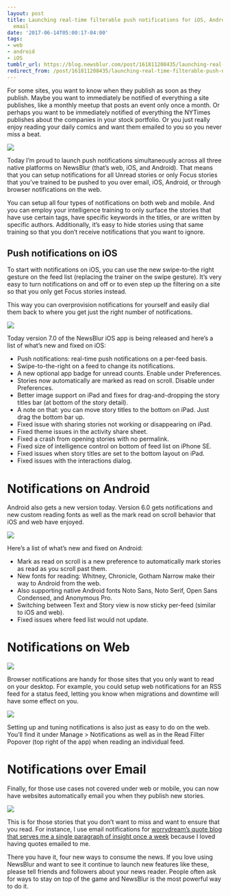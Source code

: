 ```yaml
---
layout: post
title: Launching real-time filterable push notifications for iOS, Android, web, and
  email
date: '2017-06-14T05:00:17-04:00'
tags:
- web
- android
- iOS
tumblr_url: https://blog.newsblur.com/post/161811208435/launching-real-time-filterable-push-notifications
redirect_from: /post/161811208435/launching-real-time-filterable-push-notifications/
---
```

For some sites, you want to know when they publish as soon as they publish. Maybe you want to immediately be notified of everything a site publishes, like a monthly meetup that posts an event only once a month. Or perhaps you want to be immediately notified of everything the NYTimes publishes about the companies in your stock portfolio. Or you just really enjoy reading your daily comics and want them emailed to you so you never miss a beat.

![](http://www.newsblur.com/media/blog/notifications-announcement.png)

Today I’m proud to launch push notifications simultaneously across all three native platforms on NewsBlur (that’s web, iOS, and Android). That means that you can setup notifications for all Unread stories or only Focus stories that you’ve trained to be pushed to you over email, iOS, Android, or through browser notifications on the web.

You can setup all four types of notifications on both web and mobile. And you can employ your intelligence training to only surface the stories that have use certain tags, have specific keywords in the titles, or are written by specific authors. Additionally, it’s easy to hide stories using that same training so that you don’t receive notifications that you want to ignore.

## Push notifications on iOS

To start with notifications on iOS, you can use the new swipe-to-the right gesture on the feed list (replacing the trainer on the swipe gesture). It’s very easy to turn notifications on and off or to even step up the filtering on a site so that you only get Focus stories instead.

This way you can overprovision notifications for yourself and easily dial them back to where you get just the right number of notifications.

![](http://static.newsblur.com.s3.amazonaws.com/blog/notifications-ios.png)

Today version 7.0 of the NewsBlur iOS app is being released and here’s a list of what’s new and fixed on iOS:

- Push notifications: real-time push notifications on a per-feed basis.
- Swipe-to-the-right on a feed to change its notifications.
- A new optional app badge for unread counts. Enable under Preferences.
- Stories now automatically are marked as read on scroll. Disable under Preferences.
- Better image support on iPad and fixes for drag-and-dropping the story titles bar (at bottom of the story detail).
- A note on that: you can move story titles to the bottom on iPad. Just drag the bottom bar up.
- Fixed issue with sharing stories not working or disappearing on iPad.
- Fixed theme issues in the activity share sheet.
- Fixed a crash from opening stories with no permalink.
- Fixed size of intelligence control on bottom of feed list on iPhone SE.
- Fixed issues when story titles are set to the bottom layout on iPad.
- Fixed issues with the interactions dialog.

# Notifications on Android

Android also gets a new version today. Version 6.0 gets notifications and new custom reading fonts as well as the mark read on scroll behavior that iOS and web have enjoyed.

![](http://static.newsblur.com.s3.amazonaws.com/blog/notifications-android.png)

Here’s a list of what’s new and fixed on Android:

- Mark as read on scroll is a new preference to automatically mark stories as read as you scroll past them.
- New fonts for reading: Whitney, Chronicle, Gotham Narrow make their way to Android from the web.
- Also supporting native Android fonts Noto Sans, Noto Serif, Open Sans Condensed, and Anonymous Pro.
- Switching between Text and Story view is now sticky per-feed (similar to iOS and web).
- Fixed issues where feed list would not update.

# Notifications on Web

![](http://static.newsblur.com.s3.amazonaws.com/blog/notifications-options.png)

Browser notifications are handy for those sites that you only want to read on your desktop. For example, you could setup web notifications for an RSS feed for a status feed, letting you know when migrations and downtime will have some effect on you.

![](http://static.newsblur.com.s3.amazonaws.com/blog/notifications-sites.png)

Setting up and tuning notifications is also just as easy to do on the web. You’ll find it under Manage \> Notifications as well as in the Read Filter Popover (top right of the app) when reading an individual feed.

# Notifications over Email

Finally, for those use cases not covered under web or mobile, you can now have websites automatically email you when they publish new stories.

![](http://static.newsblur.com.s3.amazonaws.com/blog/notifications-email.png)

This is for those stories that you don’t want to miss and want to ensure that you read. For instance, I use email notifications for [worrydream’s quote blog that serves me a single paragraph of insight once a week](http://www.newsblur.com/site/5586842/quotes-worrydream.com) because I loved having quotes emailed to me.

There you have it, four new ways to consume the news. If you love using NewsBlur and want to see it continue to launch new features like these, please tell friends and followers about your news reader. People often ask for ways to stay on top of the game and NewsBlur is the most powerful way to do it.

